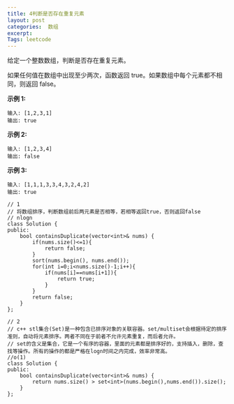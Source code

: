```yaml
---
title: 4判断是否存在重复元素
layout: post
categories:  数组
excerpt: 
Tags: leetcode
---
```


给定一个整数数组，判断是否存在重复元素。

如果任何值在数组中出现至少两次，函数返回 true。如果数组中每个元素都不相同，则返回 false。

**示例 1:**

```
输入: [1,2,3,1]
输出: true
```

**示例 2:**

```
输入: [1,2,3,4]
输出: false
```

**示例 3:**

```
输入: [1,1,1,3,3,4,3,2,4,2]
输出: true
```

```
// 1
// 将数组排序，判断数组前后两元素是否相等，若相等返回true，否则返回false
// nlogn
class Solution {
public:
    bool containsDuplicate(vector<int>& nums) {
    	if(nums.size()<=1){
    		return false;
    	}
 		sort(nums.begin(), nums.end());
 		for(int i=0;i<nums.size()-1;i++){
 			if(nums[i]==nums[i+1]){
 				return true;
 			}
 		}
 		return false;
    }
};

// 2
// c++ stl集合(Set)是一种包含已排序对象的关联容器。set/multiset会根据待定的排序准则，自动将元素排序。两者不同在于前者不允许元素重复，而后者允许。
// set的含义是集合，它是一个有序的容器，里面的元素都是排序好的，支持插入，删除，查找等操作。所有的操作的都是严格在logn时间之内完成，效率非常高。
//o(1)
class Solution {
public:
    bool containsDuplicate(vector<int>& nums) {
        return nums.size() > set<int>(nums.begin(),nums.end()).size();
    }
};
```

